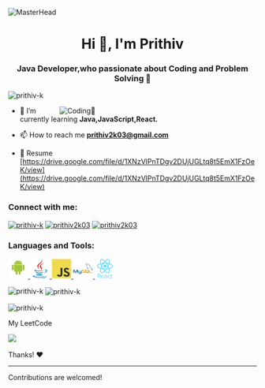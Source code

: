 ![MasterHead](https://img.freepik.com/free-photo/laptop-with-glowing-screen-table-dark-top-view-copy-space_169016-51607.jpg?w=1060&t=st=1719285256~exp=1719285856~hmac=bacff6a2317f92f9afcd321d2601ca300090a8f3d553550f1febee6451a692bf)
<h1 align="center">Hi 👋, I'm Prithiv</h1>
<h3 align="center">Java Developer,who passionate about Coding and Problem Solving 🚀</h3>

<p align="left"> <img src="https://komarev.com/ghpvc/?username=prithiv-k&label=Profile%20views&color=0e75b6&style=flat" alt="prithiv-k" /> </p>
<img align="right" alt="Coding🤖" width="400" src="https://i.giphy.com/media/v1.Y2lkPTc5MGI3NjExZG5ucGQyYXZ0NXZtZG1xNzJqcXA0NHB5MWpnZjF6b25zZXlqMWozaCZlcD12MV9pbnRlcm5hbF9naWZfYnlfaWQmY3Q9Zw/2IudUHdI075HL02Pkk/giphy.gif">

- 🌱 I’m currently learning **Java,JavaScript,React.**

- 📫 How to reach me **prithiv2k03@gmail.com**

- 📄 Resume [https://drive.google.com/file/d/1XNzVlPnTDgv2DUjUGLtq8t5EmX1FzOeK/view](https://drive.google.com/file/d/1XNzVlPnTDgv2DUjUGLtq8t5EmX1FzOeK/view)

<h3 align="left">Connect with me:</h3>
<p align="left">
<a href="https://linkedin.com/in/prithiv-k" target="blank"><img align="center" src="https://raw.githubusercontent.com/rahuldkjain/github-profile-readme-generator/master/src/images/icons/Social/linked-in-alt.svg" alt="prithiv-k" height="30" width="40" /></a>
<a href="https://www.hackerrank.com/prithiv2k03" target="blank"><img align="center" src="https://raw.githubusercontent.com/rahuldkjain/github-profile-readme-generator/master/src/images/icons/Social/hackerrank.svg" alt="prithiv2k03" height="30" width="40" /></a>
<a href="https://www.leetcode.com/prithiv2k03" target="blank"><img align="center" src="https://raw.githubusercontent.com/rahuldkjain/github-profile-readme-generator/master/src/images/icons/Social/leet-code.svg" alt="prithiv2k03" height="30" width="40" /></a>
</p>

<h3 align="left">Languages and Tools:</h3>
<p align="left"> <a href="https://developer.android.com" target="_blank" rel="noreferrer"> <img src="https://raw.githubusercontent.com/devicons/devicon/master/icons/android/android-original-wordmark.svg" alt="android" width="40" height="40"/> </a> <a href="https://www.java.com" target="_blank" rel="noreferrer"> <img src="https://raw.githubusercontent.com/devicons/devicon/master/icons/java/java-original.svg" alt="java" width="40" height="40"/> </a> <a href="https://developer.mozilla.org/en-US/docs/Web/JavaScript" target="_blank" rel="noreferrer"> <img src="https://raw.githubusercontent.com/devicons/devicon/master/icons/javascript/javascript-original.svg" alt="javascript" width="40" height="40"/> </a> <a href="https://www.mysql.com/" target="_blank" rel="noreferrer"> <img src="https://raw.githubusercontent.com/devicons/devicon/master/icons/mysql/mysql-original-wordmark.svg" alt="mysql" width="40" height="40"/> </a> <a href="https://reactjs.org/" target="_blank" rel="noreferrer"> <img src="https://raw.githubusercontent.com/devicons/devicon/master/icons/react/react-original-wordmark.svg" alt="react" width="40" height="40"/> </a> </p>

<p><img align="left" src="https://github-readme-stats.vercel.app/api/top-langs?username=prithiv-k&show_icons=true&locale=en&layout=compact" alt="prithiv-k" /></p>

<p>&nbsp;<img align="center" src="https://github-readme-stats.vercel.app/api?username=prithiv-k&show_icons=true&locale=en" alt="prithiv-k" /></p>

<p><img align="center" src="https://github-readme-streak-stats.herokuapp.com/?user=prithiv-k&" alt="prithiv-k" /></p>
My LeetCode

![](https://leetcard.jacoblin.cool/prithiv2k03)

Thanks! :heart:

---

Contributions are welcomed!
